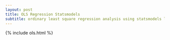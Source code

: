 ```yaml
---
layout: post
title: OLS Regression Statsmodels
subtitle: ordinary least square regression analysis using statsmodels library
---
```


{% include ols.html %}
